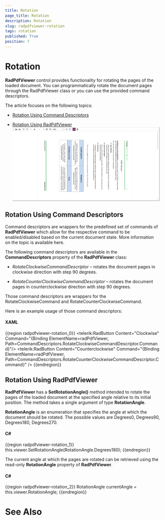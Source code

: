```yaml
---
title: Rotation
page_title: Rotation
description: Rotation
slug: radpdfviewer-rotation
tags: rotation
published: True
position: 7
---
```


# Rotation



__RadPdfViewer__ control provides functionality for rotating the pages of the loaded document. You can programmatically rotate the document pages through the RadPdfViewer class or you can use the provided command descriptors.
      

The article focuses on the following topics:
      

* [Rotation Using Command Descriptors](#rotation-using-command-descriptors)

* [Rotation Using RadPdfViewer](#rotation-using-radpdfviewer)![Rad Pdf Viewer Rotation](images/RadPdfViewer_Rotation.png)

## Rotation Using Command Descriptors

Command descriptors are wrappers for the predefined set of commands of __RadPdfViewer__ which allow for the respective command to be enabled/disabled based on the current document state. More information on the topic is available here.
        

The following command descriptors are available in the __CommandDescriptors__ property of the __RadPdfViewer__ class:
        

* *RotateClockwiseCommandDescriptor* – rotates the document pages in clockwise direction with step 90 degrees.
            

* *RotateCounterClockwiseCommandDescriptor* – rotates the document pages in counterclockwise direction with step 90 degrees.
            

Those command descriptors are wrappers for the RotateClockwiseCommand and RotateCounterClockwiseCommand.
        

Here is an example usage of those command descriptors:
        

#### __XAML__

{{region radpdfviewer-rotation_0}}
	        <telerik:RadButton Content="Clockwise" Command="{Binding ElementName=radPdfViewer, Path=CommandDescriptors.RotateClockwiseCommandDescriptor.Command}"/>
	        <telerik:RadButton Content="Counterclockwise" Command="{Binding ElementName=radPdfViewer, Path=CommandDescriptors.RotateCounterClockwiseCommandDescriptor.Command}" />
	{{endregion}}



## Rotation Using RadPdfViewer

__RadPdfViewer__ has a __SetRotationAngle()__ method intended to rotate the pages of the loaded document at the specified angle relative to its initial position. The method takes a single argument of type __RotationAngle__. 
        

__RotationAngle__ is an enumeration that specifies the angle at which the document should be rotated. The possible values are Degrees0, Degrees90, Degrees180, Degrees270.
        

#### __C#__

{{region radpdfviewer-rotation_1}}
	    this.viewer.SetRotationAngle(RotationAngle.Degrees180);
	{{endregion}}



The current angle at which the pages are rotated can be retrieved using the read-only __RotationAngle__ property of __RadPdfViewer__.        
        

#### __C#__

{{region radpdfviewer-rotation_2}}
	    RotationAngle currentAngle = this.viewer.RotationAngle;
	{{endregion}}



# See Also
